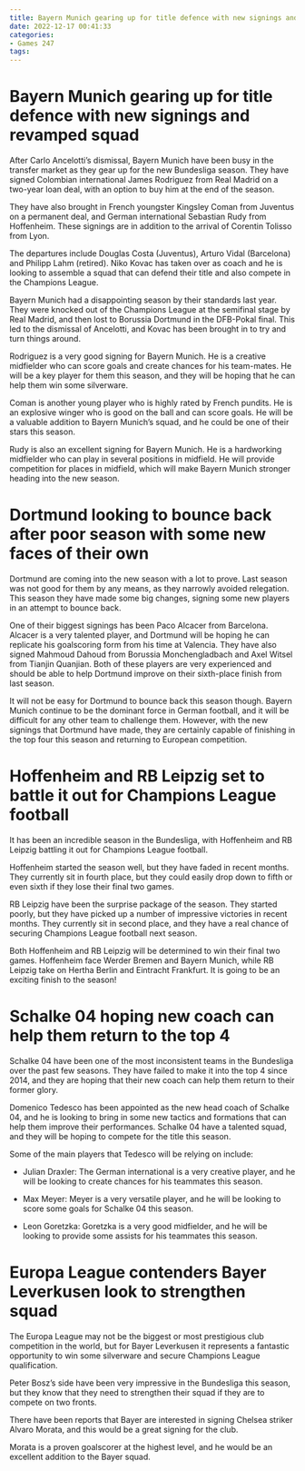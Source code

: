 ```yaml
---
title: Bayern Munich gearing up for title defence with new signings and revamped squad 
date: 2022-12-17 00:41:33
categories:
- Games 247
tags:
---
```



#  Bayern Munich gearing up for title defence with new signings and revamped squad 

After Carlo Ancelotti’s dismissal, Bayern Munich have been busy in the transfer market as they gear up for the new Bundesliga season. They have signed Colombian international James Rodriguez from Real Madrid on a two-year loan deal, with an option to buy him at the end of the season.

They have also brought in French youngster Kingsley Coman from Juventus on a permanent deal, and German international Sebastian Rudy from Hoffenheim. These signings are in addition to the arrival of Corentin Tolisso from Lyon.

The departures include Douglas Costa (Juventus), Arturo Vidal (Barcelona) and Philipp Lahm (retired). Niko Kovac has taken over as coach and he is looking to assemble a squad that can defend their title and also compete in the Champions League.

Bayern Munich had a disappointing season by their standards last year. They were knocked out of the Champions League at the semifinal stage by Real Madrid, and then lost to Borussia Dortmund in the DFB-Pokal final. This led to the dismissal of Ancelotti, and Kovac has been brought in to try and turn things around.

Rodriguez is a very good signing for Bayern Munich. He is a creative midfielder who can score goals and create chances for his team-mates. He will be a key player for them this season, and they will be hoping that he can help them win some silverware.

Coman is another young player who is highly rated by French pundits. He is an explosive winger who is good on the ball and can score goals. He will be a valuable addition to Bayern Munich’s squad, and he could be one of their stars this season.

Rudy is also an excellent signing for Bayern Munich. He is a hardworking midfielder who can play in several positions in midfield. He will provide competition for places in midfield, which will make Bayern Munich stronger heading into the new season.

#  Dortmund looking to bounce back after poor season with some new faces of their own 

Dortmund are coming into the new season with a lot to prove. Last season was not good for them by any means, as they narrowly avoided relegation. This season they have made some big changes, signing some new players in an attempt to bounce back.

One of their biggest signings has been Paco Alcacer from Barcelona. Alcacer is a very talented player, and Dortmund will be hoping he can replicate his goalscoring form from his time at Valencia. They have also signed Mahmoud Dahoud from Borussia Monchengladbach and Axel Witsel from Tianjin Quanjian. Both of these players are very experienced and should be able to help Dortmund improve on their sixth-place finish from last season.

It will not be easy for Dortmund to bounce back this season though. Bayern Munich continue to be the dominant force in German football, and it will be difficult for any other team to challenge them. However, with the new signings that Dortmund have made, they are certainly capable of finishing in the top four this season and returning to European competition.

#  Hoffenheim and RB Leipzig set to battle it out for Champions League football 

It has been an incredible season in the Bundesliga, with Hoffenheim and RB Leipzig battling it out for Champions League football.

Hoffenheim started the season well, but they have faded in recent months. They currently sit in fourth place, but they could easily drop down to fifth or even sixth if they lose their final two games.

RB Leipzig have been the surprise package of the season. They started poorly, but they have picked up a number of impressive victories in recent months. They currently sit in second place, and they have a real chance of securing Champions League football next season.

Both Hoffenheim and RB Leipzig will be determined to win their final two games. Hoffenheim face Werder Bremen and Bayern Munich, while RB Leipzig take on Hertha Berlin and Eintracht Frankfurt. It is going to be an exciting finish to the season!

#  Schalke 04 hoping new coach can help them return to the top 4 

Schalke 04 have been one of the most inconsistent teams in the Bundesliga over the past few seasons. They have failed to make it into the top 4 since 2014, and they are hoping that their new coach can help them return to their former glory.

Domenico Tedesco has been appointed as the new head coach of Schalke 04, and he is looking to bring in some new tactics and formations that can help them improve their performances. Schalke 04 have a talented squad, and they will be hoping to compete for the title this season.

Some of the main players that Tedesco will be relying on include:

- Julian Draxler: The German international is a very creative player, and he will be looking to create chances for his teammates this season.

- Max Meyer: Meyer is a very versatile player, and he will be looking to score some goals for Schalke 04 this season.

- Leon Goretzka: Goretzka is a very good midfielder, and he will be looking to provide some assists for his teammates this season.

#  Europa League contenders Bayer Leverkusen look to strengthen squad

The Europa League may not be the biggest or most prestigious club competition in the world, but for Bayer Leverkusen it represents a fantastic opportunity to win some silverware and secure Champions League qualification.

Peter Bosz’s side have been very impressive in the Bundesliga this season, but they know that they need to strengthen their squad if they are to compete on two fronts.

There have been reports that Bayer are interested in signing Chelsea striker Alvaro Morata, and this would be a great signing for the club.

Morata is a proven goalscorer at the highest level, and he would be an excellent addition to the Bayer squad.